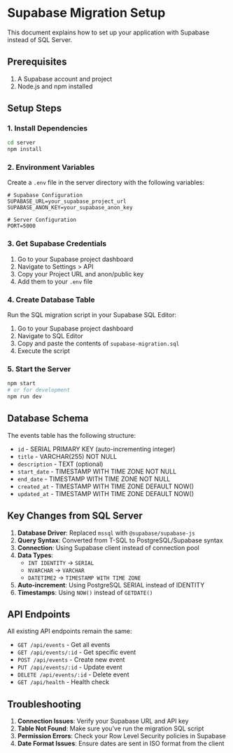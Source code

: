 # Supabase Migration Setup

This document explains how to set up your application with Supabase instead of SQL Server.

## Prerequisites

1. A Supabase account and project
2. Node.js and npm installed

## Setup Steps

### 1. Install Dependencies

```bash
cd server
npm install
```

### 2. Environment Variables

Create a `.env` file in the server directory with the following variables:

```env
# Supabase Configuration
SUPABASE_URL=your_supabase_project_url
SUPABASE_ANON_KEY=your_supabase_anon_key

# Server Configuration
PORT=5000
```

### 3. Get Supabase Credentials

1. Go to your Supabase project dashboard
2. Navigate to Settings > API
3. Copy your Project URL and anon/public key
4. Add them to your `.env` file

### 4. Create Database Table

Run the SQL migration script in your Supabase SQL Editor:

1. Go to your Supabase project dashboard
2. Navigate to SQL Editor
3. Copy and paste the contents of `supabase-migration.sql`
4. Execute the script

### 5. Start the Server

```bash
npm start
# or for development
npm run dev
```

## Database Schema

The events table has the following structure:

- `id` - SERIAL PRIMARY KEY (auto-incrementing integer)
- `title` - VARCHAR(255) NOT NULL
- `description` - TEXT (optional)
- `start_date` - TIMESTAMP WITH TIME ZONE NOT NULL
- `end_date` - TIMESTAMP WITH TIME ZONE NOT NULL
- `created_at` - TIMESTAMP WITH TIME ZONE DEFAULT NOW()
- `updated_at` - TIMESTAMP WITH TIME ZONE DEFAULT NOW()

## Key Changes from SQL Server

1. **Database Driver**: Replaced `mssql` with `@supabase/supabase-js`
2. **Query Syntax**: Converted from T-SQL to PostgreSQL/Supabase syntax
3. **Connection**: Using Supabase client instead of connection pool
4. **Data Types**: 
   - `INT IDENTITY` → `SERIAL`
   - `NVARCHAR` → `VARCHAR`
   - `DATETIME2` → `TIMESTAMP WITH TIME ZONE`
5. **Auto-increment**: Using PostgreSQL SERIAL instead of IDENTITY
6. **Timestamps**: Using `NOW()` instead of `GETDATE()`

## API Endpoints

All existing API endpoints remain the same:

- `GET /api/events` - Get all events
- `GET /api/events/:id` - Get specific event
- `POST /api/events` - Create new event
- `PUT /api/events/:id` - Update event
- `DELETE /api/events/:id` - Delete event
- `GET /api/health` - Health check

## Troubleshooting

1. **Connection Issues**: Verify your Supabase URL and API key
2. **Table Not Found**: Make sure you've run the migration SQL script
3. **Permission Errors**: Check your Row Level Security policies in Supabase
4. **Date Format Issues**: Ensure dates are sent in ISO format from the client
